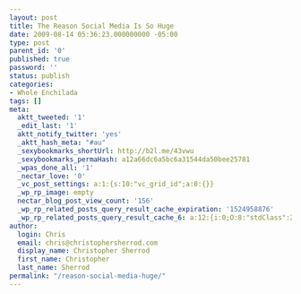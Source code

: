 ```yaml
---
layout: post
title: The Reason Social Media Is So Huge
date: 2009-08-14 05:36:23.000000000 -05:00
type: post
parent_id: '0'
published: true
password: ''
status: publish
categories:
- Whole Enchilada
tags: []
meta:
  aktt_tweeted: '1'
  _edit_last: '1'
  aktt_notify_twitter: 'yes'
  _aktt_hash_meta: "#au"
  _sexybookmarks_shortUrl: http://b2l.me/43vwu
  _sexybookmarks_permaHash: a12a66dc6a5bc6a31544da50bee25781
  _wpas_done_all: '1'
  _nectar_love: '0'
  _vc_post_settings: a:1:{s:10:"vc_grid_id";a:0:{}}
  _wp_rp_image: empty
  nectar_blog_post_view_count: '156'
  _wp_rp_related_posts_query_result_cache_expiration: '1524958876'
  _wp_rp_related_posts_query_result_cache_6: a:12:{i:0;O:8:"stdClass":2:{s:7:"post_id";s:4:"2144";s:5:"score";s:18:"63.667251955064714";}i:1;O:8:"stdClass":2:{s:7:"post_id";s:4:"2830";s:5:"score";s:16:"56.5113561682514";}i:2;O:8:"stdClass":2:{s:7:"post_id";s:4:"2132";s:5:"score";s:16:"56.5113561682514";}i:3;O:8:"stdClass":2:{s:7:"post_id";s:4:"1540";s:5:"score";s:16:"56.5113561682514";}i:4;O:8:"stdClass":2:{s:7:"post_id";s:4:"1619";s:5:"score";s:16:"49.8801889104066";}i:5;O:8:"stdClass":2:{s:7:"post_id";s:4:"1451";s:5:"score";s:16:"49.8801889104066";}i:6;O:8:"stdClass":2:{s:7:"post_id";s:4:"1383";s:5:"score";s:17:"43.78554962575674";}i:7;O:8:"stdClass":2:{s:7:"post_id";s:4:"1278";s:5:"score";s:17:"43.78554962575674";}i:8;O:8:"stdClass":2:{s:7:"post_id";s:4:"7888";s:5:"score";s:18:"12.746800272076976";}i:9;O:8:"stdClass":2:{s:7:"post_id";s:4:"6678";s:5:"score";s:18:"12.746800272076976";}i:10;O:8:"stdClass":2:{s:7:"post_id";s:4:"4873";s:5:"score";s:18:"12.746800272076976";}i:11;O:8:"stdClass":2:{s:7:"post_id";s:4:"4500";s:5:"score";s:18:"12.746800272076976";}}
author:
  login: Chris
  email: chris@christophersherrod.com
  display_name: Christopher Sherrod
  first_name: Christopher
  last_name: Sherrod
permalink: "/reason-social-media-huge/"
---
```

<p><object width="494" height="300"><param name="movie" value="http://www.youtube.com/v/sIFYPQjYhv8&hl=en&fs=1&" /><param name="allowFullScreen" value="true" /><param name="allowscriptaccess" value="always" /><embed src="http://www.youtube.com/v/sIFYPQjYhv8&hl=en&fs=1&" type="application/x-shockwave-flash" allowscriptaccess="always" allowfullscreen="true" width="494" height="300" /></object></p>
